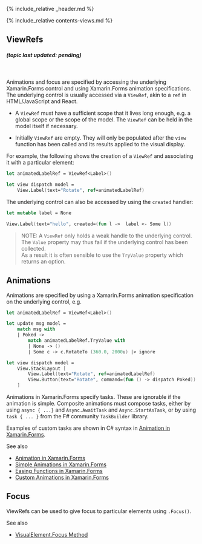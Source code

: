 {% include_relative _header.md %}

{% include_relative contents-views.md %}

ViewRefs
------
##### (topic last updated: pending)
<br /> 

Animations and focus are specified by accessing the underlying Xamarin.Forms control and using
Xamarin.Forms animation specifications. The underlying control is usually accessed
via a `ViewRef`, akin to a `ref` in HTML/JavaScript and React. 

* A `ViewRef` must have a sufficient scope that it lives long enough, e.g. a global scope
  or the scope of the model.  The `ViewRef` can be held in the model itself if necessary.

* Initially `ViewRef` are empty. They will only be populated after the `view` function
  has been called and its results applied to the visual display.

For example, the following shows the creation of a `ViewRef` and associating it
with a particular element:

```fsharp
let animatedLabelRef = ViewRef<Label>()

let view dispatch model = 
    View.Label(text="Rotate", ref=animatedLabelRef) 
```

The underlying control can also be accessed by using the `created` handler:

```fsharp
let mutable label = None

View.Label(text="hello", created=(fun l ->  label <- Some l))
```

> NOTE: A `ViewRef` only holds a weak handle to the underlying control.  
The `Value` property may thus fail if the underlying control has been collected.  
As a result it is often sensible to use the `TryValue` property which returns an option.

Animations
------

Animations are specified by using a Xamarin.Forms animation specification on the underlying control, e.g. 

```fsharp
let animatedLabelRef = ViewRef<Label>()

let update msg model =
    match msg with 
    | Poked ->
        match animatedLabelRef.TryValue with 
        | None -> () 
        | Some c -> c.RotateTo (360.0, 2000u) |> ignore

let view dispatch model = 
    View.StackLayout [
        View.Label(text="Rotate", ref=animatedLabelRef) 
        View.Button(text="Rotate", command=(fun () -> dispatch Poked)) 
    ]
```

Animations in Xamarin.Forms specify tasks.  These are ignorable if the animation is simple.
Composite animations must compose tasks, either by using `async { ...}` and `Async.AwaitTask`
and `Async.StartAsTask`, or by using `task { ... }` from the F# community `TaskBuilder` library.

Examples of custom tasks are shown in C# syntax in [Animation in Xamarin.Forms](https://docs.microsoft.com/en-us/xamarin/xamarin-forms/user-interface/animation/).  

See also
* [Animation in Xamarin.Forms](https://docs.microsoft.com/en-us/xamarin/xamarin-forms/user-interface/animation/)
* [Simple Animations in Xamarin.Forms](https://docs.microsoft.com/en-us/xamarin/xamarin-forms/user-interface/animation/simple)
* [Easing Functions in Xamarin.Forms](https://docs.microsoft.com/en-us/xamarin/xamarin-forms/user-interface/animation/easing)
* [Custom Animations in Xamarin.Forms](https://docs.microsoft.com/xamarin/xamarin-forms/user-interface/animation/custom)


Focus
------

ViewRefs can be used to give focus to particular elements using `.Focus()`.

See also
* [VisualElement.Focus Method](https://docs.microsoft.com/en-us/dotnet/api/xamarin.forms.visualelement.focus?view=xamarin-forms)
